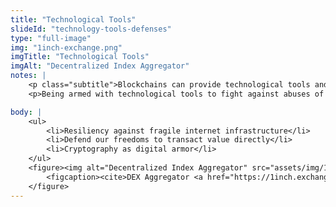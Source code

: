 ```yaml
--- 
title: "Technological Tools"
slideId: "technology-tools-defenses"
type: "full-image"
img: "1inch-exchange.png"
imgTitle: "Technological Tools"
imgAlt: "Decentralized Index Aggregator"
notes: | 
    <p class="subtitle">Blockchains can provide technological tools and resources that can address current problems.</p>
    <p>Being armed with technological tools to fight against abuses of our personal freedom, or to potentially mitigate disaster. </p>

body: | 
    <ul>
        <li>Resiliency against fragile internet infrastructure</li>
        <li>Defend our freedoms to transact value directly</li>
        <li>Cryptography as digital armor</li>
    </ul>
    <figure><img alt="Decentralized Index Aggregator" src="assets/img/1inch-exchange.png" title="Technological Tools">
        <figcaption><cite>DEX Aggregator <a href="https://1inch.exchange/">(1inch.exchange)</a></cite></figcaption>
    </figure>
---
```

